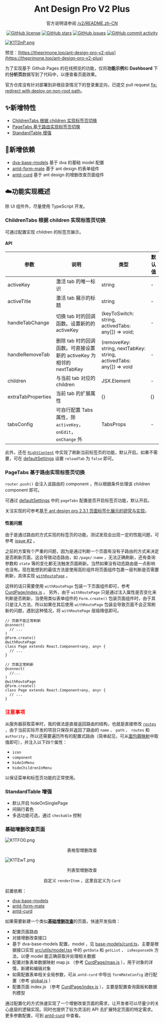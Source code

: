 <h1 align="center">Ant Design Pro V2 Plus</h1>

<div align="center">

官方说明请参阅 [/v2/README.zh-CN](https://github.com/ant-design/ant-design-pro/blob/v2/README.zh-CN.md)


[![GitHub license](https://img.shields.io/github/license/theprimone/ant-design-pro-v2-plus.svg)](https://github.com/theprimone/ant-design-pro-v2-plus/blob/master/LICENSE)
[![GitHub stars](https://img.shields.io/github/stars/theprimone/ant-design-pro-v2-plus.svg)](https://github.com/theprimone/ant-design-pro-v2-plus/stargazers)
[![GitHub issues](https://img.shields.io/github/issues/theprimone/ant-design-pro-v2-plus.svg)](https://github.com/theprimone/ant-design-pro-v2-plus/issues)
[![GitHub commit activity](https://img.shields.io/github/commit-activity/m/theprimone/ant-design-pro-v2-plus.svg)](https://github.com/theprimone/ant-design-pro-v2-plus/commits/master)

</div>

[![K1TDnP.png](https://s2.ax1x.com/2019/10/21/K1TDnP.png)](https://imgchr.com/i/K1TDnP)

预览：[https://theprimone.top/ant-design-pro-v2-plus](https://theprimone.top/ant-design-pro-v2-plus)

为了实现基于 Github Pages 的在线预览的功能，仅将**功能示例**和 **Dashboard** 下的**分析页**数据写到了代码中，以便查看页面效果。

官方仓库没有针对部署到非根目录情况下的登录重定向，已提交 pull request [fix: redirect with deploy on non-root path](https://github.com/ant-design/ant-design-pro/pull/4887)。

## ✨新增特性

* [ChildrenTabs 根据 children 实现标签页切换](#ChildrenTabs-根据-children-实现标签页切换)
* [PageTabs 基于路由实现标签页切换](#PageTabs-基于路由实现标签页切换)
* [StandardTable 增强](#StandardTable-增强)

## 📌新增依赖

* [dva-base-models](https://github.com/theprimone/dva-base-models) 基于 dva 的基础 model 配置
* [antd-form-mate](https://github.com/theprimone/antd-form-mate) 基于 ant design 的表单组件
* [antd-curd](https://github.com/theprimone/antd-curd) 基于 ant design 的增删改查页面组件

## ☁️功能实现概述

除 UI 组件外，尽量使用 TypeScript 开发。

### ChildrenTabs 根据 children 实现标签页切换

可通过配置实现 children 的标签页展示。

#### API

| 参数 | 说明 | 类型 | 默认值 |
| --- | --- | --- | --- |
| activeKey | 激活 tab 的唯一标识 | string | - |
| activeTitle | 激活 tab 展示的标题 | string | - |
| handleTabChange | 切换 tab 时的回调函数。设置新的的 activeKey | (keyToSwitch: string, activedTabs: any[]) => void; | - |
| handleRemoveTab | 删除 tab 时的回调函数。可直接设置新的 activeKey 为相邻的 nextTabKey | (removeKey: string, nextTabKey: string, activedTabs: any[]) => void | - |
| children | 与当前 tab 对应的 children | JSX.Element | - |
| extraTabProperties | 当前 tab 的扩展属性 | {} | {} |
| tabsConfig | 可自行配置 Tabs 属性，除 `activeKey`， `onEdit`， `onChange` 外 | TabsProps | - |

此外，还在 [`RightContent`](./src/components/GlobalHeader/RightContent.js#L140) 中实现了刷新当前标签页的功能，默认开启。如果不需要，可在 [defaultSettings](/src/defaultSettings.js) 设置 `reloadTab` 为 `false` 即可。

### PageTabs 基于路由实现标签页切换

`router.push()` 会注入该路由的 component ，所以根据条件处理该 children component 即可。

可通过 [defaultSettings](/src/defaultSettings.js) 中的 `pageTabs` 配置是否开启标签页功能，默认开启。

关注实现的可参考[基于 ant design pro 2.3.1 页面标签化展示的研究与实现](https://theprimone.top/2019/07/06/2019-07-06-ant-design-pro-tabs-page-by-route)。

#### 性能问题

由于是通过路由的方式实现的标签页的功能，测试发现会出现一定的性能问题，可参考 [issue #2](https://github.com/theprimone/ant-design-pro-v2-plus/issues/2) 。

之前的方案有个严重的问题，因为是通过判断一个页面有没有子路由的方式来决定是否刷新页面，这会导致动态路由，如 `/page/:name` ，无法正确刷新，还有查询参数和 `state` 等的变化都无法触发页面刷新。当然如果没有动态路由是一点影响也没有。现在能想到的最佳方法是使用高阶组件将页面组件包裹一层判断是否需要刷新，具体实现 [`withRoutePage`](/src/utils/enhanceUtils.tsx#L38) 。

这样的话只需要使用 `withRoutePage` 包装一下页面组件即可，参考 [CurdPage/index.js](/src/pages/Enhance/CurdPage/index.js) 。 另外，由于 `withRoutePage` 只是通过注入属性是否变化来判断是否刷新，当使用类似表单组件的 `Form.create()` 包装页面组件时，由于其只是注入方法，所以如果在其后使用 `withRoutePage` 包装会导致页面不会正常刷新的问题，遇到这种情况，将 `withRoutePage` 层级降低即可。

```tsx
// 页面不能正常刷新
@connect(
  // ...
)
@Form.create()
@withRoutePage
class Page extends React.Component<any, any> {
  // ...
}
```

```tsx
// 页面正常刷新
@connect(
  //...
)
@withRoutePage
@Form.create()
class Page extends React.Component<any, any> {
  // ...
}
```

### <span style="color:red">注意事项</span>

从服务器获取菜单时，我的做法是直接返回路由的结构，也就是直接修改 [`routes`](/src/models/menu.js#L113) ，由于当前实际开发的项目只保存并返回了路由的 `name` 、 `path` 、 `routes` 和 `authority` ，所以还需要遍历所有的配置式路由（简单起见，可从[面包屑映射](/src/models/menu.js#L116)中取值即可），并注入以下四个属性：

* `icon`
* `component`
* `hideInMenu`
* `hideChildrenInMenu`

以保证菜单和标签页功能的正常使用。

### StandardTable 增强

* 默认开启 hideOnSinglePage
* 间隔行着色
* 多选功能可选，通过 `checkable` 控制

### 基础增删改查页面

![K1TFO0.png](https://s2.ax1x.com/2019/10/21/K1TFO0.png)

<p align='center'>表格型增删改查</p>

![K1TEwT.png](https://s2.ax1x.com/2019/10/21/K1TEwT.png)

<p align='center'>列表型增删改查</p>
<p align='center'>自定义 <code>renderItem</code> ，这里自定义为 <code>Card</code></p>

前置依赖：

* [dva-base-models](#新增依赖)
* [antd-form-mate](#新增依赖)
* [antd-curd](#新增依赖)

如果需要新建一个类似[**基础增删改查**](src/pages/Enhance/CurdPage)的页面，快速开发指南：

* 配置页面路由
* 对接增删改查接口
* 基于 dva-base-models 配置，model ，见 [base-models/curd.ts](/src/base-models/curd.ts)，主要是根据接口实现 [src/utils/model.tsx](src/utils/model.tsx) 中的 `getData` 和 `getList` 、 `isResponseOk` 方法，以便 model 能正确获取并处理相关数据
* 配置对象表单数据映射 map.js （参考 [CurdPage/map.js](src/pages/Enhance/CurdPage/map.js) ），用于对象的详情，新建和编辑对象
* 如需配置表单相关全局参数，可从 `antd-curd` 中导出 `formMateConfig` 进行配置（参考 [global.js](src/global.js#L4) ）
* 配置页面 index.js （参考 [CurdPage/index.js](src/pages/Enhance/CurdPage/index.js) ），主要是配置查询面板和数据列模型

通过配置化的方式快速实现了一个增删改查页面的需求，让开发者可以尽量少的关心底层的逻辑实现。同时也提供了较为灵活的 API 去扩展特定页面的特定需求。更多参数配置，可到 [antd-curd](https://github.com/theprimone/antd-curd) 中查看。
